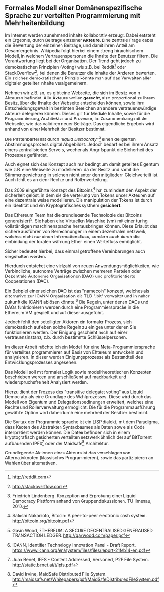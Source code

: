 ## Formales Modell einer Domänenspezifische Sprache zur verteilten Programmierung mit Mehrheitenbildung

Im Internet werden zunehmend inhalte kollaborativ erzeugt. 
Dabei entsteht ein Ergebnis, durch Beiträge einzelner **Akteure**.
Eine zentrale Frage dabei die Bewertung der einzelnen Beiträge,
und damit ihren Anteil am Gesamtergebnis.
Wikipedia folgt hierbei einem streng hirarchischem Modell, in welchem Vertrauenspersonen die Ihnalte der Benutzer filtern. Die Verantwortung liegt bei der Organisation.
Der Trend geht jedoch zu demokratischen Prinzipien (Voting) wie z.B. bei Reddit[^reddit] oder StackOverflow[^stackoverflow],
bei denen die Benutzer die Inhalte der Anderen bewerten.
Ein solches demokratischens Prinzip könnte man auf das Verwalten aller digitaler geteilter Inhalte veralgemeinern.

Nehmen wir z.B. an, es gibt eine Webseite, die sich im Besitz von n Akteuren befindet. Alle Akteure wollen **gerecht**, also proportional zu ihrem Besitz, über die Ihnalte der Webseite entscheiden können, sowie ihre Entscheidungsgewalt in bestimten Bereichen an andere vertrauenswürdige Akteure delegieren können. Dieses gilt für Mediale Inhalte, sowie für die Programmierung, Architektur und Prozesse, im Zusammenhang mit der Webseite, wie das validiren neuer Beiträge. Das eigendliche Ergebnis wird anhand von einer Mehrheit der Besitzer bestimmt.

Die Piratenbartei hat durch *"liquid Democraty"*[^Lindenberg:2010] einen deligierten Abstimmungsprozess digital Abgebildet. Jedoch bedarf es bei ihrem Ansatz einers zentralisierten Servers, wecher als Angrifspunkt die Sicherheit des Prozesses gefährdet. 

Auch eignet sich das Konzept auch nur bedingt um damit geteiltes Eigentum wie z.B. eine Webseite zu modellieren, da der Besitz und somit die Stimmengewichtung in solchen nicht unter den mitgliedern Gleichverteilt ist. Auch fehlt es an eienr Rechte und Rollenverteilung. 

Das 2009 eingeführte Konzept des Bitcoins[^Nakamoto:2009] hat zumindest den Aspekt der sicherheit gelöst, in dem sie die verteilung von Tokens under Akteuren auf eine dezentrale weise modellieren. Die manipulation der Tokens ist durch ein Identität und ein Kryptografisches systhem **gesichert**.

Das Ethereum Team hat die grundlegende Technologie des Bitcoins generalisiert[^Wood:2014].
Sie haben eine Virtuellen Maschine (vm) mit einer turing vollständigen maschinensprache herrausbringen können.
Diese Erlaubt das sichere ausführen von Berrechnungen in einem dezentralen netzwerk, 
welches nicht nur einen Informationsfluss, 
sondern auch durch die einbindung der lokalen währung Ether, 
einen Wertefluss ermöglicht.

Sicher bedeutet hierbei, dass einmal getroffene Vereinbarungen auch eingehalten werden.

Hierdurch entstehet eine vielzahl von neuen Anwendungsmöglichkeiten, wie Verbindliche, autonome Verträge zwischen mehreren Parteien oder Dezentrale Autonome Organisationen (DAO) und profitorientierte Cooperationen (DAC).

Ein Beispiel einer solchen DAO ist das "namecoin" konzept, welches als alternative zur ICANN Organisation die TLD ".bit" verwaltet und in naher zukunft die ICANN ablösen könnte.[^ICANN:2014] Die Regeln, unter denen DACs und DAOs funktionieren werden durch eine Programmiersprache in die Ethereum VM gespielt und auf dieser ausgeführt.

Jedoch fehlt den beteiligten Aktoren ein formaler Prozess, sich demokratisch auf eben solche Regeln zu einigen unter denen Sie funktionieren werden. 
Der Einigung geschieht noch auf einer vertrauensinstanz, z.b. durch bestimmte Schlüsselpersonen.

Im dieser Arbeit möchte ich ein Modell für eine Meta-Programmiersprache für verteiltes programmieren auf Basis von Ehtereum entwickeln und analysieren. In dieser werden Einigungsprozesse als Bestandteil des Entwicklungsprozesses angesehen.

Das Modell soll mit formaler Logik sowie modelltheoretischen Konzepten beschrieben werden und anschließend auf machbarkeit und wiederspruchsfreiheit Analysiert werden. 

Hierzu dient der Prozess des "transitive delegatet voting" aus Liquid Democraty als eine Grundlage des Wahlprozesses. Diese wird durch das Modell von Eigentum und Delegationsbedinungen erweitert, welches eine Rechte und Rollenverwaltung ermöglicht. Die für die Programmausführung gewählte Option wird dabei durch eine mehrheit der Besitzer bestimmt. 

Die Syntax der Programmiersprache ist ein LISP dialekt, mit dem Paradigma, dass Knoten des Abstrakten Syntaxbaumes als Daten sowie als Code interpretiert werden können. Die Daten befinden sich in einem kryptografisch gesicherten verteilten netzwerk ähnlich der auf BitTorrent aufbauenden IPFS[^IPFS:2014] oder der Maidsafe[^Maidsafe:2014] Architektur.

Grundlegende Aktionen eines Akteurs ist das vorschlagen von Alternativknoten (klassisches Programmieren), sowie das partizipieren an Wahlen über alternativen.


[^reddit]: http://reddit.com
[^stackoverflow]: http://stackoverflow.com

[^Maidsafe:2014]: David Irvine, MaidSafe Distributed File System. http://maidsafe.net/Whitepapers/pdf/MaidSafeDistributedFileSystem.pdf
[^IPFS:2014]: Juan Benet, IPFS - Content Addressed, Versioned, P2P File System. http://static.benet.ai/t/ipfs.pdf

[^Lindenberg:2010]: Friedrich Lindenberg. Konzeption und Erprobung einer Liquid Democracy Plattform anhand von Gruppendiskussionen.  TU Ilmenau, 2010.

[^Nakamoto:2009]: Satoshi Nakamoto, Bitcoin: A peer-to-peer electronic cash system. http://bitcoin.org/bitcoin.pdf

[^Wood:2014]: Gavin Wood, ETHEREUM: A SECURE DECENTRALISED GENERALISED TRANSACTION LEDGER. http://gavwood.com/paper.pdf

[^ICANN:2014]: ICANN, Identifier Technology Innovation Panel - Draft Report. https://www.icann.org/en/system/files/files/report-21feb14-en.pdf
